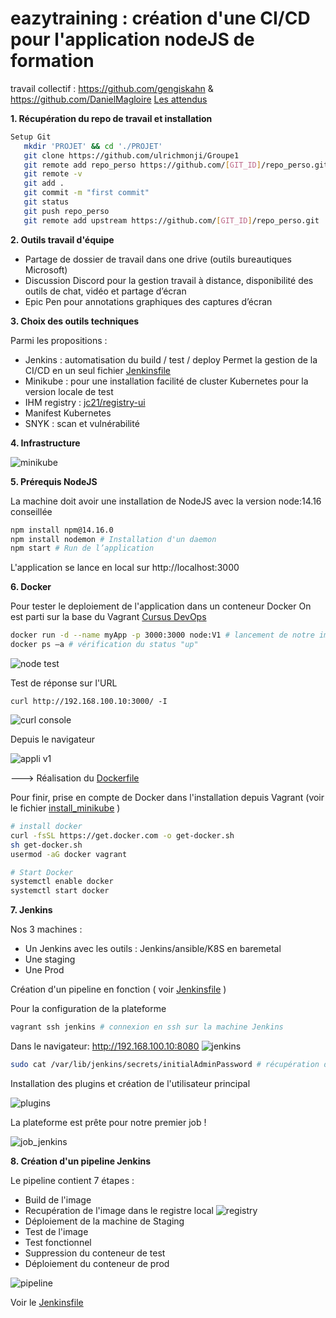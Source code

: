 # eazytraining : création d'une CI/CD pour l'application nodeJS de formation

travail collectif : https://github.com/gengiskahn & https://github.com/DanielMagloire
[Les attendus](./README_goal.MD)

**1. Récupération du repo de travail et installation**

```sh
Setup Git
   mkdir 'PROJET' && cd './PROJET'
   git clone https://github.com/ulrichmonji/Groupe1
   git remote add repo_perso https://github.com/[GIT_ID]/repo_perso.git
   git remote -v
   git add .
   git commit -m "first commit"
   git status
   git push repo_perso
   git remote add upstream https://github.com/[GIT_ID]/repo_perso.git
   ```
**2. Outils travail d'équipe**

- Partage de dossier de travail dans one drive (outils bureautiques Microsoft)
- Discussion Discord pour la gestion travail à distance, disponibilité des outils de chat, vidéo et partage d’écran
- Epic Pen pour annotations graphiques des captures d’écran

**3. Choix des outils techniques**

Parmi les propositions :

- Jenkins : automatisation du build / test / deploy 
Permet la gestion de la CI/CD en un seul fichier [Jenkinsfile](./Jenkinsfile)
- Minikube : pour une installation facilité de cluster Kubernetes pour la version locale de test
- IHM  registry : [jc21/registry-ui](https://hub.docker.com/r/jc21/registry-ui)
- Manifest Kubernetes
- SNYK : scan et vulnérabilité

**4. Infrastructure**

![minikube](./images/infra.png)

**5. Prérequis NodeJS**

La machine doit avoir une installation de NodeJS avec la version node:14.16 conseillée

```sh
npm install npm@14.16.0
npm install nodemon # Installation d'un daemon
npm start # Run de l’application
```
L'application se lance en local sur http://localhost:3000

**6. Docker**

Pour tester le deploiement de l'application dans un conteneur Docker
On est parti sur la base du Vagrant [Cursus DevOps](https://github.com/diranetafen/cursus-devops/tree/master/vagrant/docker)

```sh
docker run -d --name myApp -p 3000:3000 node:V1 # lancement de notre image de test node:v1
docker ps –a # vérification du status "up"
```

![node test](./images/nodev1.png)

Test de réponse sur l'URL
```
curl http://192.168.100.10:3000/ -I 
```
![curl console](./images/curl.png)

Depuis le navigateur

![appli v1](./images/appliv1.png)

---> Réalisation du [Dockerfile](./Dockerfile)

Pour finir, prise en compte de Docker dans l'installation depuis Vagrant (voir le fichier [install_minikube](./VAGRANT/install_minikube.sh) )

```sh
# install docker
curl -fsSL https://get.docker.com -o get-docker.sh
sh get-docker.sh
usermod -aG docker vagrant

# Start Docker
systemctl enable docker
systemctl start docker
```

**7. Jenkins**

Nos 3 machines :

* Un Jenkins avec les outils : Jenkins/ansible/K8S en baremetal
* Une staging 
* Une Prod 

Création d'un pipeline en fonction ( voir [Jenkinsfile](./Jenkinsfile) )

Pour la configuration de la plateforme

```sh
vagrant ssh jenkins # connexion en ssh sur la machine Jenkins
```
Dans le navigateur: http://192.168.100.10:8080
![jenkins](./images/param_jenkins.png)

```sh
sudo cat /var/lib/jenkins/secrets/initialAdminPassword # récupération du mdp administrateur
```

Installation des plugins et création de l'utilisateur principal

![plugins](./images/installation_plugins.png)

La plateforme est prête pour notre premier job !

![job_jenkins](./images/jenkins_bienvn.png)

**8. Création d'un pipeline Jenkins**

Le pipeline contient 7 étapes :
* Build de l'image
* Recupération de l'image dans le registre local
![registry](./images/registry.png)
* Déploiement de la machine de Staging
* Test de l'image
* Test fonctionnel
* Suppression du conteneur de test
* Déploiement du conteneur de prod

![pipeline](./images/pip_ok.png)

Voir le [Jenkinsfile](./Jenkinsfile)


